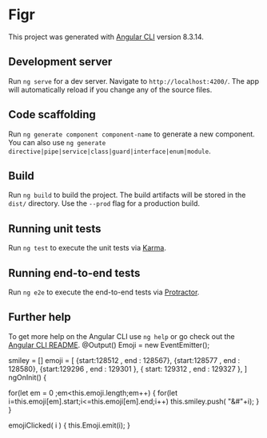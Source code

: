 # Figr

This project was generated with [Angular CLI](https://github.com/angular/angular-cli) version 8.3.14.

## Development server

Run `ng serve` for a dev server. Navigate to `http://localhost:4200/`. The app will automatically reload if you change any of the source files.

## Code scaffolding

Run `ng generate component component-name` to generate a new component. You can also use `ng generate directive|pipe|service|class|guard|interface|enum|module`.

## Build

Run `ng build` to build the project. The build artifacts will be stored in the `dist/` directory. Use the `--prod` flag for a production build.

## Running unit tests

Run `ng test` to execute the unit tests via [Karma](https://karma-runner.github.io).

## Running end-to-end tests

Run `ng e2e` to execute the end-to-end tests via [Protractor](http://www.protractortest.org/).

## Further help

To get more help on the Angular CLI use `ng help` or go check out the [Angular CLI README](https://github.com/angular/angular-cli/blob/master/README.md).
@Output() Emoji = new EventEmitter();

  smiley = []
  emoji = [
    {start:128512 , end : 128567},
    {start:128577 , end : 128580},
    {start:129296 , end : 129301 },
    { start: 129312 , end : 129327 },
  ]
  ngOnInit() {
    
  for(let em = 0 ;em<this.emoji.length;em++)
  {
    for(let i=this.emoji[em].start;i<=this.emoji[em].end;i++)  this.smiley.push( "&#"+i);
  }
  }

  emojiClicked( i )
  {
    this.Emoji.emit(i);
  }
